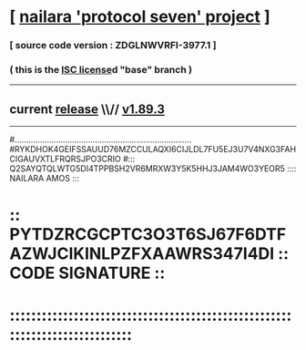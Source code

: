 
# [ [nailara 'protocol seven' project](http://nailara.network/) ]

### [ source code version : ZDGLNWVRFI-3977.1 ]

### ( this is the [ISC license](license)d "base" branch )
---
## current [release](https://github.com/nailara-technologies/protocol-7/releases) \\\\// [v1.89.3](https://github.com/nailara-technologies/protocol-7/releases/tag/v1.89.3)
---
#.............................................................................
#RYKDHOK4GEIFSSAUUD76MZCCULAQXI6CIJLDL7FU5EJ3U7V4NXG3FAHCIGAUVXTLFRQRSJPO3CRIO
#::: Q2SAYQTQLWTG5DI4TPPBSH2VR6MRXW3Y5K5HHJ3JAM4WO3YEOR5 :::: NAILARA AMOS :::
# :: PYTDZRCGCPTC3O3T6SJ67F6DTFAZWJCIKINLPZFXAAWRS347I4DI :: CODE SIGNATURE ::
# ::::::::::::::::::::::::::::::::::::::::::::::::::::::::::::::::::::::::::::
